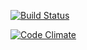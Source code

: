 [![Build Status](https://travis-ci.org/NorthernLion/RubyOlut2017.png)](https://travis-ci.org/NorthernLion/RubyOlut2017)


[![Code Climate](https://codeclimate.com/github/NorthernLion/RubyOlut2017.png)](https://codeclimate.com/github/NorthernLion/RubyOlut2017)

